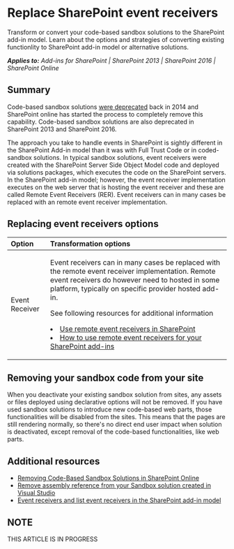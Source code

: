# Replace SharePoint event receivers
Transform or convert your code-based sandbox solutions to the SharePoint add-in model. Learn about the options and strategies of converting existing functionlity to SharePoint add-in model or alternative solutions.

_**Applies to:** Add-ins for SharePoint | SharePoint 2013 | SharePoint 2016 | SharePoint Online_


## Summary

Code-based sandbox solutions [were deprecated](https://blogs.msdn.microsoft.com/sharepointdev/2014/01/14/deprecation-of-custom-code-in-sandboxed-solutions/) back in 2014 and SharePoint online has started the process to completely remove this capability. Code-based sandbox solutions are also deprecated in SharePoint 2013 and SharePoint 2016.

The approach you take to handle events in SharePoint is sightly different in the SharePoint Add-in model than it was with Full Trust Code or in coded-sandbox solutions. In typical sandbox solutions, event receivers were created with the SharePoint Server Side Object Model code and deployed via solutions packages, which executes the code on the SharePoint servers. In the SharePoint add-in model; however, the event receiver implementation executes on the web server that is hosting the event receiver and these are called Remote Event Receivers (RER). Event receivers can in many cases be replaced with an remote event receiver implementation.


## Replacing event receivers options
<a name="sectionSection2"> </a>

|**Option**|**Transformation options**|
|:-----|:-----|
|Event Receiver|<p>Event receivers can in many cases be replaced with the remote event receiver implementation. Remote event receivers do however need to hosted in some platform, typically on specific provider hosted add-in.</p><p>See following resources for additional information <lu><li>[Use remote event receivers in SharePoint](https://msdn.microsoft.com/en-us/pnp_articles/use-remote-event-receivers-in-sharepoint)</li><li>[How to use remote event receivers for your SharePoint add-ins](https://channel9.msdn.com/blogs/OfficeDevPnP/How-to-use-remote-event-receivers-for-your-SharePoint-add-ins)</li></lu></p>|

## Removing your sandbox code  from your site
<a name="sectionSection3"> </a>
When you deactivate your existing sandbox solution from sites, any assets or files deployed using declarative options will not be removed. If you have used sandbox solutions to introduce new code-based web parts, those functionalities will be disabled from the sites. This means that the pages are still rendering normally, so there's no direct end user impact when solution is deactivated, except removal of the code-based functionalities, like web parts.

## Additional resources
<a name="bk_addresources"> </a>

-  [Removing Code-Based Sandbox Solutions in SharePoint Online](http://dev.office.com/blogs/removing-code-based-sandbox-solutions-in-sharepoint-online)
-  [Remove assembly reference from your Sandbox solution created in Visual Studio](https://support.microsoft.com/en-us/kb/3183084)
-  [Event receivers and list event receivers in the SharePoint add-in model](https://msdn.microsoft.com/en-us/pnp_articles/event-receiver-and-list-event-receiver-sharepoint-add-in)


## NOTE    
THIS ARTICLE IS IN PROGRESS 